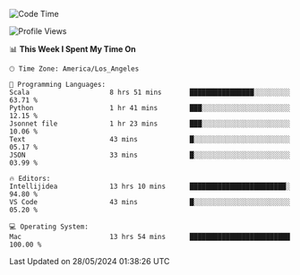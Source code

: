 <!--START_SECTION:waka-->
![Code Time](http://img.shields.io/badge/Code%20Time-1%2C022%20hrs%2036%20mins-blue)

![Profile Views](http://img.shields.io/badge/Profile%20Views-0-blue)

📊 **This Week I Spent My Time On** 

```text
🕑︎ Time Zone: America/Los_Angeles

💬 Programming Languages: 
Scala                    8 hrs 51 mins       ████████████████░░░░░░░░░   63.71 % 
Python                   1 hr 41 mins        ███░░░░░░░░░░░░░░░░░░░░░░   12.15 % 
Jsonnet file             1 hr 23 mins        ███░░░░░░░░░░░░░░░░░░░░░░   10.06 % 
Text                     43 mins             █░░░░░░░░░░░░░░░░░░░░░░░░   05.17 % 
JSON                     33 mins             █░░░░░░░░░░░░░░░░░░░░░░░░   03.99 % 

🔥 Editors: 
Intellijidea             13 hrs 10 mins      ████████████████████████░   94.80 % 
VS Code                  43 mins             █░░░░░░░░░░░░░░░░░░░░░░░░   05.20 % 

💻 Operating System: 
Mac                      13 hrs 54 mins      █████████████████████████   100.00 % 
```


 Last Updated on 28/05/2024 01:38:26 UTC
<!--END_SECTION:waka-->
